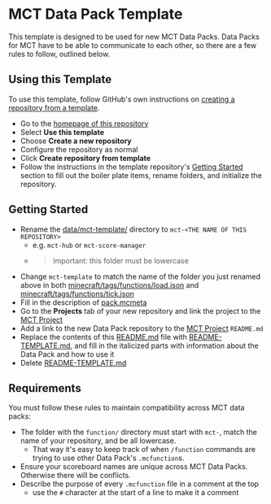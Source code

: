 # MCT Data Pack Template
This template is designed to be used for new MCT Data Packs. Data Packs for MCT have to be able to communicate to each other, so there are a few rules to follow, outlined below.

## Using this Template
To use this template, follow GitHub's own instructions on [creating a repository from a template](https://docs.github.com/en/repositories/creating-and-managing-repositories/creating-a-repository-from-a-template).

- Go to the [homepage of this repository](https://github.com/Braekpo1nt/mct-data-pack-template)
- Select **Use this template**
- Choose **Create a new repository**
- Configure the repository as normal
- Click **Create repository from template**
- Follow the instructions in the template repository's [Getting Started](#getting-started) section to fill out the boiler plate items, rename folders, and initialize the repository.


## Getting Started
- Rename the [data/mct-template/](data/mct-template/) directory to `mct-<THE NAME OF THIS REPOSITORY>`
    - e.g. `mct-hub` or `mct-score-manager`
    - > Important: this folder must be lowercase
- Change `mct-template` to match the name of the folder you just renamed above in both [minecraft/tags/functions/load.json](minecraft/tags/functions/load.json) and [minecraft/tags/functions/tick.json](minecraft/tags/functions/tick.json)
- Fill in the description of [pack.mcmeta](pack.mcmeta)
- Go to the **Projects** tab of your new repository and link the project to the [MCT Project](https://github.com/users/Braekpo1nt/projects/2/views/1)
- Add a link to the new Data Pack repository to the [MCT Project](https://github.com/users/Braekpo1nt/projects/2/views/1) `README.md`
- Replace the contents of this [README.md](README.md) file with [README-TEMPLATE.md](README-TEMPLATE.md), and fill in the italicized parts with information about the Data Pack and how to use it
- Delete [README-TEMPLATE.md](README-TEMPLATE.md)

## Requirements
You must follow these rules to maintain compatibility across MCT data packs:

- The folder with the `function/` directory must start with `mct-`, match the name of your repository, and be all lowercase. 
    - That way it's easy to keep track of when `/function` commands are trying to use other Data Pack's `.mcfunction`s.
- Ensure your scoreboard names are unique across MCT Data Packs. Otherwise there will be conflicts.
- Describe the purpose of every `.mcfunction` file in a comment at the top
    - use the `#` character at the start of a line to make it a comment


